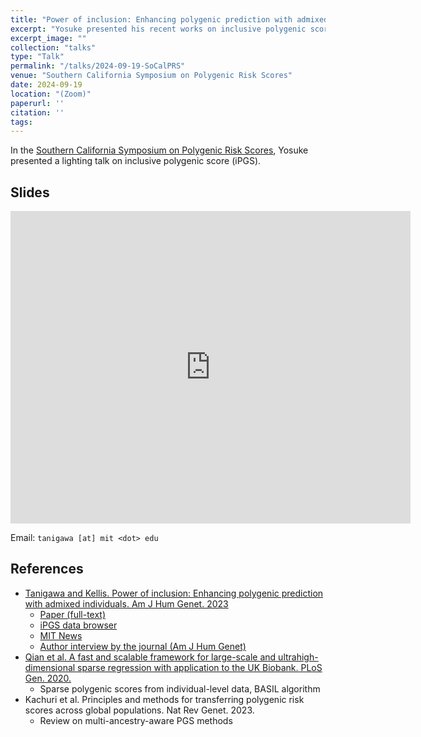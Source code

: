 ```yaml
---
title: "Power of inclusion: Enhancing polygenic prediction with admixed individuals"
excerpt: "Yosuke presented his recent works on inclusive polygenic score (iPGS) at Southern California Symposium on Polygenic Risk Scores."
excerpt_image: ""
collection: "talks"
type: "Talk"
permalink: "/talks/2024-09-19-SoCalPRS"
venue: "Southern California Symposium on Polygenic Risk Scores"
date: 2024-09-19
location: "(Zoom)"
paperurl: ''
citation: ''
tags:
---
```


In the [Southern California Symposium on Polygenic Risk Scores](https://sites.uci.edu/scs2024/symposium-schedule/), Yosuke presented a lighting talk on inclusive polygenic score (iPGS).

## Slides

<iframe src="https://docs.google.com/presentation/d/1t2lQkyJV59mlvjMgT1Ge8l1qmfnfHb0fIINg6AvS1jw/embed?start=false&loop=false&delayms=3000" frameborder="0" width="640" height="500" allowfullscreen="true" mozallowfullscreen="true" webkitallowfullscreen="true"></iframe>

Email: `tanigawa [at] mit <dot> edu`


## References

- [Tanigawa and Kellis. Power of inclusion: Enhancing polygenic prediction with admixed individuals. Am J Hum Genet. 2023](/publication/2023-10-26-ipgs)
  - [Paper (full-text)](https://doi.org/10.1016/j.ajhg.2023.09.013)
  - [iPGS data browser](https://ipgs.mit.edu)
  - [MIT News](https://news.mit.edu/2023/making-genetic-prediction-models-more-inclusive-1026)
  - [Author interview by the journal (Am J Hum Genet)](https://www.ashg.org/careers-learning/career-interviews/inside-ajhg-with-yosuke-tanigawa/)
- [Qian et al. A fast and scalable framework for large-scale and ultrahigh-dimensional sparse regression with application to the UK Biobank. PLoS Gen. 2020.](/publication/2020-10-23-snpnet)
  - Sparse polygenic scores from individual-level data, BASIL algorithm
- Kachuri et al. Principles and methods for transferring polygenic risk scores across global populations. Nat Rev Genet. 2023.
  - Review on multi-ancestry-aware PGS methods
